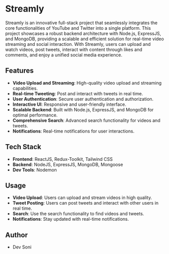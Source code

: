 # Streamly

Streamly is an innovative full-stack project that seamlessly integrates the core functionalities of YouTube and Twitter into a single platform. This project showcases a robust backend architecture with Node.js, ExpressJS, and MongoDB, providing a scalable and efficient solution for real-time video streaming and social interaction. With Streamly, users can upload and watch videos, post tweets, interact with content through likes and comments, and enjoy a unified social media experience.

## Features

- **Video Upload and Streaming**: High-quality video upload and streaming capabilities.
- **Real-time Tweeting**: Post and interact with tweets in real time.
- **User Authentication**: Secure user authentication and authorization.
- **Interactive UI**: Responsive and user-friendly interface.
- **Scalable Backend**: Built with Node.js, ExpressJS, and MongoDB for optimal performance.
- **Comprehensive Search**: Advanced search functionality for videos and tweets.
- **Notifications**: Real-time notifications for user interactions.

## Tech Stack

- **Frontend**: ReactJS, Redux-Toolkit, Tailwind CSS
- **Backend**: NodeJS, ExpressJS, MongoDB, Mongoose
- **Dev Tools**: Nodemon

## Usage

- **Video Upload**: Users can upload and stream videos in high quality.
- **Tweet Posting**: Users can post tweets and interact with other users in real time.
- **Search**: Use the search functionality to find videos and tweets.
- **Notifications**: Stay updated with real-time notifications.

## Author

- Dev Soni
